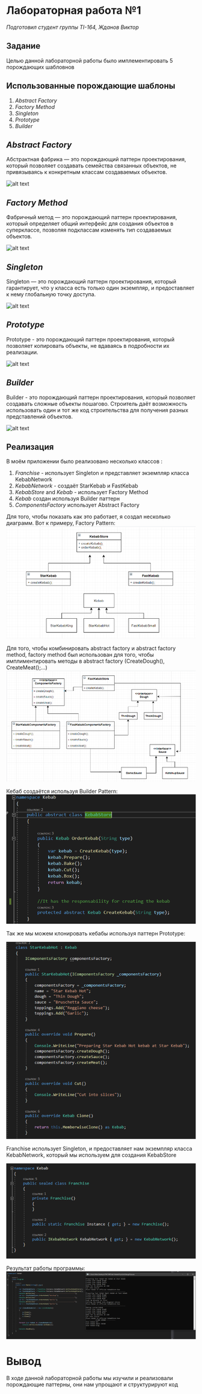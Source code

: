 # Лабораторная работа №1
_Подготовил студент группы TI-164, Жданов Виктор_
## Задание 
Целью данной лабораторной работы было имплементировать 5 порождающих шабловнов

## Использованные порождающие шаблоны
1. _Abstract Factory_
2. _Factory Method_
3. _Singleton_
4. _Prototype_
5. _Builder_

## _Abstract Factory_
Абстрактная фабрика — это порождающий паттерн проектирования, который позволяет создавать семейства связанных объектов, не привязываясь к конкретным классам создаваемых объектов.

![alt text](https://refactoring.guru/images/patterns/content/abstract-factory/abstract-factory.png "Logo Title Text 1")

## _Factory Method_
Фабричный метод — это порождающий паттерн проектирования, который определяет общий интерфейс для создания объектов в суперклассе, позволяя подклассам изменять тип создаваемых объектов.

![alt text](https://refactoring.guru/images/patterns/content/factory-method/factory-method.png "Logo Title Text 1")

## _Singleton_
Singleton — это порождающий паттерн проектирования, который гарантирует, что у класса есть только один экземпляр, и предоставляет к нему глобальную точку доступа.

![alt text](https://refactoring.guru/images/patterns/content/singleton/singleton.png "Logo Title Text 1")

## _Prototype_
Prototype - это порождающий паттерн проектирования, который позволяет копировать объекты, не вдаваясь в подробности их реализации.

![alt text](https://refactoring.guru/images/patterns/content/prototype/prototype.png "Logo Title Text 1")

## _Builder_
Builder - это порождающий паттерн проектирования, который позволяет создавать сложные объекты пошагово. Строитель даёт возможность использовать один и тот же код строительства для получения разных представлений объектов.

![alt text](https://refactoring.guru/images/patterns/content/builder/builder.png "Logo Title Text 1")


## Реализация 
В моём приложении было реализовано несколько классов :
1. _Franchise_  - использует Singleton и представляет экземпляр класса KebabNetwork 
2. _KebabNetwork_ - создаёт StarKebab и FastKebab
3. _KebabStore_ and _Kebab_ - использует Factory Method 
4. _Kebab_ создан используя Builder паттерн
5. _ComponentsFactory_ использует Abstract Factory 

Для того, чтобы показать как это работает, я создал несколько диаграмм. Вот к примеру, 
Factory  Pattern: 
![alt text](Diagrams/diag1.png "Logo Title Text 1")

Для того, чтобы комбинировать abstract factory и abstract factory method, factory method был использован для того, чтобы имплиментировать методы в abstract factory (CreateDough(), CreateMeat();...)
![alt text](Diagrams/diag2.png "Logo Title Text 1")

Кебаб создаётся используя Builder Pattern:  
![alt text](Diagrams/diag3.png "Logo Title Text 1")

Так же мы можем клонировать кебабы используя паттерн Prototype:

![alt text](Diagrams/diag4.png "Logo Title Text 1")


Franchise использует Singleton, и предоставляет нам экземпляр класса KebabNetwork, который мы используем для создания KebabStore

![alt text](Diagrams/diag5.png "Logo Title Text 1")

Результат работы программы: 
![alt text](Diagrams/diag6.png "Logo Title Text 1")

# Вывод
В ходе данной лабораторной работы мы изучили и реализовали порождающие паттерны, они нам упрощают и структурируют код
